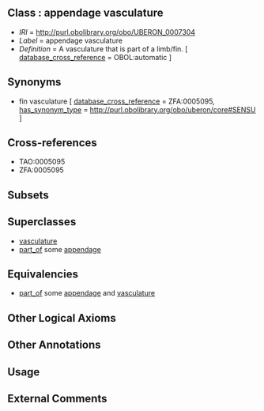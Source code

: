 
## Class : appendage vasculature

 * *IRI* = http://purl.obolibrary.org/obo/UBERON_0007304
 * *Label* = appendage vasculature
 * *Definition* = A vasculature that is part of a limb/fin. [ [database_cross_reference](../../ef/oboInOwl#hasDbXref.md) = OBOL:automatic ]

## Synonyms

 * fin vasculature [ [database_cross_reference](../../ef/oboInOwl#hasDbXref.md) = ZFA:0005095, [has_synonym_type](../../pe/oboInOwl#hasSynonymType.md) = http://purl.obolibrary.org/obo/uberon/core#SENSU ]

## Cross-references

 * TAO:0005095
 * ZFA:0005095

## Subsets


## Superclasses

 * [vasculature](../../UBERON/49/UBERON_0002049.md)
 * [part_of](../../BFO/50/BFO_0000050.md) some [appendage](../../UBERON/26/UBERON_0000026.md)

## Equivalencies

 * [part_of](../../BFO/50/BFO_0000050.md) some [appendage](../../UBERON/26/UBERON_0000026.md) and [vasculature](../../UBERON/49/UBERON_0002049.md)

## Other Logical Axioms


## Other Annotations


## Usage


## External Comments

